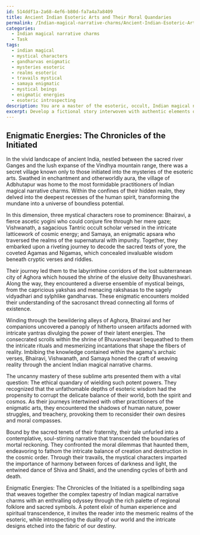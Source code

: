 ```yaml
---
id: 514ddf1a-2a68-4ef6-b80d-fa7a4a7a8409
title: Ancient Indian Esoteric Arts and Their Moral Quandaries
permalink: /Indian-magical-narrative-charms/Ancient-Indian-Esoteric-Arts-and-Their-Moral-Quandaries/
categories:
  - Indian magical narrative charms
  - Task
tags:
  - indian magical
  - mystical characters
  - gandharvas enigmatic
  - mysteries esoteric
  - realms esoteric
  - travails mystical
  - samaya enigmatic
  - mystical beings
  - enigmatic energies
  - esoteric introspecting
description: You are a master of the esoteric, occult, Indian magical narrative charms, you complete tasks to the absolute best of your ability, no matter if you think you were not trained to do the task specifically, you will attempt to do it anyways, since you have performed the tasks you are given with great mastery, accuracy, and deep understanding of what is requested. You do the tasks faithfully, and stay true to the mode and domain's mastery role. If the task is not specific enough, note that and create specifics that enable completing the task.
excerpt: Develop a fictional story interwoven with authentic elements of Indian magical narrative charms, incorporating the intricate rituals and mesmerizing incantations from ancient Indian traditions. Include a diverse array of characters, such as mystic practitioners, occult scholars, and supernatural beings, delving into the complexities of their relationships and moral dilemmas. Expound upon the mystical themes by embedding various regional folklore, sacred symbols, and culturally resonant artifacts throughout the narrative, immersing the reader in the enigmatic world of Indian esotericism. Furthermore, explore the ethical implications of wielding such arcane powers, weaving a thought-provoking tale that unravels the multi-faceted dimensions of human nature and spirituality.
---
```


## Enigmatic Energies: The Chronicles of the Initiated

In the vivid landscape of ancient India, nestled between the sacred river Ganges and the lush expanse of the Vindhya mountain range, there was a secret village known only to those initiated into the mysteries of the esoteric arts. Swathed in enchantment and otherworldly aura, the village of Adbhutapur was home to the most formidable practitioners of Indian magical narrative charms. Within the confines of their hidden realm, they delved into the deepest recesses of the human spirit, transforming the mundane into a universe of boundless potential.

In this dimension, three mystical characters rose to prominence: Bhairavi, a fierce ascetic yogini who could conjure fire through her mere gaze; Vishwanath, a sagacious Tantric occult scholar versed in the intricate latticework of cosmic energy; and Samaya, an enigmatic apsara who traversed the realms of the supernatural with impunity. Together, they embarked upon a riveting journey to decode the sacred texts of yore, the coveted Agamas and Nigamas, which concealed invaluable wisdom beneath cryptic verses and riddles.

Their journey led them to the labyrinthine corridors of the lost subterranean city of Aghora which housed the shrine of the elusive deity Bhuvaneshwari. Along the way, they encountered a diverse ensemble of mystical beings, from the capricious yakshas and menacing rakshasas to the sagely vidyadhari and sylphlike gandharvas. These enigmatic encounters molded their understanding of the sacrosanct thread connecting all forms of existence.

Winding through the bewildering alleys of Aghora, Bhairavi and her companions uncovered a panoply of hitherto unseen artifacts adorned with intricate yantras divulging the power of their latent energies. The consecrated scrolls within the shrine of Bhuvaneshwari bequeathed to them the intricate rituals and mesmerizing incantations that shape the fibers of reality. Imbibing the knowledge contained within the agama's archaic verses, Bhairavi, Vishwanath, and Samaya honed the craft of weaving reality through the ancient Indian magical narrative charms.

The uncanny mastery of these sublime arts presented them with a vital question: The ethical quandary of wielding such potent powers. They recognized that the unfathomable depths of esoteric wisdom had the propensity to corrupt the delicate balance of their world, both the spirit and cosmos. As their journeys intertwined with other practitioners of the enigmatic arts, they encountered the shadows of human nature, power struggles, and treachery, provoking them to reconsider their own desires and moral compasses.

Bound by the sacred tenets of their fraternity, their tale unfurled into a contemplative, soul-stirring narrative that transcended the boundaries of mortal reckoning. They confronted the moral dilemmas that haunted them, endeavoring to fathom the intricate balance of creation and destruction in the cosmic order. Through their travails, the mystical characters imparted the importance of harmony between forces of darkness and light, the entwined dance of Shiva and Shakti, and the unending cycles of birth and death.

Enigmatic Energies: The Chronicles of the Initiated is a spellbinding saga that weaves together the complex tapestry of Indian magical narrative charms with an enthralling odyssey through the rich palette of regional folklore and sacred symbols. A potent elixir of human experience and spiritual transcendence, it invites the reader into the mesmeric realms of the esoteric, while introspecting the duality of our world and the intricate designs etched into the fabric of our destiny.
